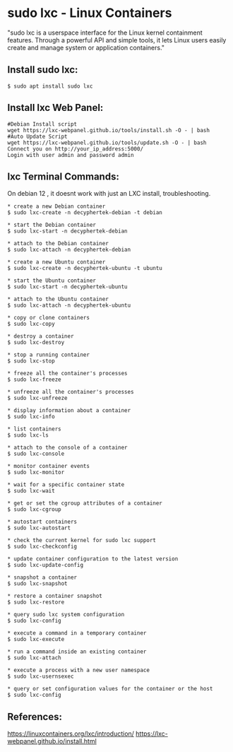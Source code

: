 sudo lxc - Linux Containers
=======================

"sudo lxc is a userspace interface for the Linux kernel containment features. Through a powerful API and simple tools, it lets Linux users easily create and manage system or application containers."

Install sudo lxc:
-----------

    $ sudo apt install sudo lxc

Install lxc Web Panel:
-----------------------

    #Debian Install script
    wget https://lxc-webpanel.github.io/tools/install.sh -O - | bash
    #Auto Update Script
    wget https://lxc-webpanel.github.io/tools/update.sh -O - | bash
    Connect you on http://your_ip_address:5000/
    Login with user admin and password admin

lxc Terminal Commands:
----------------------

On debian 12 , it doesnt work with just an LXC install, troubleshooting. 

    * create a new Debian container
    $ sudo lxc-create -n decyphertek-debian -t debian

    * start the Debian container
    $ sudo lxc-start -n decyphertek-debian

    * attach to the Debian container
    $ sudo lxc-attach -n decyphertek-debian

    * create a new Ubuntu container
    $ sudo lxc-create -n decyphertek-ubuntu -t ubuntu

    * start the Ubuntu container
    $ sudo lxc-start -n decyphertek-ubuntu

    * attach to the Ubuntu container
    $ sudo lxc-attach -n decyphertek-ubuntu

    * copy or clone containers
    $ sudo lxc-copy

    * destroy a container
    $ sudo lxc-destroy

    * stop a running container
    $ sudo lxc-stop

    * freeze all the container's processes
    $ sudo lxc-freeze

    * unfreeze all the container's processes
    $ sudo lxc-unfreeze

    * display information about a container
    $ sudo lxc-info

    * list containers
    $ sudo lxc-ls

    * attach to the console of a container
    $ sudo lxc-console

    * monitor container events
    $ sudo lxc-monitor

    * wait for a specific container state
    $ sudo lxc-wait

    * get or set the cgroup attributes of a container
    $ sudo lxc-cgroup

    * autostart containers
    $ sudo lxc-autostart

    * check the current kernel for sudo lxc support
    $ sudo lxc-checkconfig

    * update container configuration to the latest version
    $ sudo lxc-update-config

    * snapshot a container
    $ sudo lxc-snapshot

    * restore a container snapshot
    $ sudo lxc-restore

    * query sudo lxc system configuration
    $ sudo lxc-config

    * execute a command in a temporary container
    $ sudo lxc-execute

    * run a command inside an existing container
    $ sudo lxc-attach

    * execute a process with a new user namespace
    $ sudo lxc-usernsexec

    * query or set configuration values for the container or the host
    $ sudo lxc-config

References:
-----------

https://linuxcontainers.org/lxc/introduction/
https://lxc-webpanel.github.io/install.html